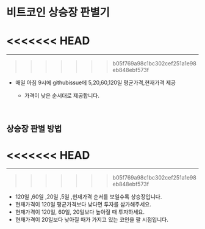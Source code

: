 # 비트코인 상승장 판별기
<<<<<<< HEAD
=======
---
>>>>>>> b05f769a98c1bc302cef251a1e98eb848ebf573f
- 매일 아침 9시에 githubissue에 5,20,60,120일 평균가격,현재가격 제공
  - 가격이 낮은 순서대로 제공합니다.
    
    <br/>
## 상승장 판별 방법
<<<<<<< HEAD
=======
---
>>>>>>> b05f769a98c1bc302cef251a1e98eb848ebf573f
- 120일 ,60일 ,20일 ,5일 ,현재가격 순서를 보일수록 상승장입니다.  
- 현재가격이 120일 평균가격보다 낮다면 투자를 삼가해주세요.
- 현재가격이 120일, 60일, 20일보다 높아질 때 투자하세요.
- 현재가격이 20일보다 낮아질 때가 가지고 있는 코인을 팔 시점입니다.

